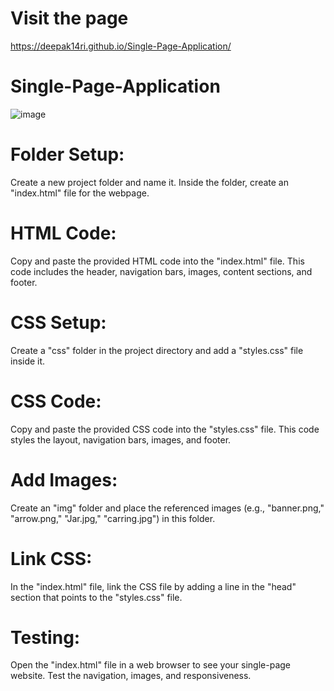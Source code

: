 # Visit the page
https://deepak14ri.github.io/Single-Page-Application/

# Single-Page-Application

![image](https://github.com/deepak14ri/Single-Page-Application/assets/49471265/ded5bc36-ea3b-4bfa-8596-b139ccb3821f)

# Folder Setup: 
Create a new project folder and name it. Inside the folder, create an "index.html" file for the webpage.

# HTML Code: 
Copy and paste the provided HTML code into the "index.html" file. This code includes the header, navigation bars, images, content sections, and footer.

# CSS Setup: 
Create a "css" folder in the project directory and add a "styles.css" file inside it.

# CSS Code: 
Copy and paste the provided CSS code into the "styles.css" file. This code styles the layout, navigation bars, images, and footer.

# Add Images: 
Create an "img" folder and place the referenced images (e.g., "banner.png," "arrow.png," "Jar.jpg," "carring.jpg") in this folder.

# Link CSS: 
In the "index.html" file, link the CSS file by adding a line in the "head" section that points to the "styles.css" file.

# Testing: 
Open the "index.html" file in a web browser to see your single-page website. Test the navigation, images, and responsiveness.
